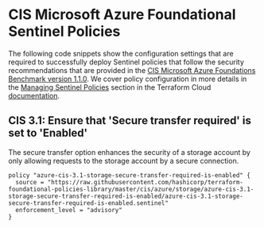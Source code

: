 # CIS Microsoft Azure Foundational Sentinel Policies

The following code snippets show the configuration settings that are required to successfully deploy Sentinel policies that follow the security recommendations that are provided in the [CIS Microsoft Azure Foundations Benchmark version 1.1.0](https://www.cisecurity.org/benchmark/azure/). We cover policy configuration in more details in the [Managing Sentinel Policies](https://www.terraform.io/docs/cloud/sentinel/manage-policies.html) section in the Terraform Cloud [documentation](https://www.terraform.io/docs/cloud/index.html).

## CIS 3.1: Ensure that 'Secure transfer required' is set to 'Enabled'

The secure transfer option enhances the security of a storage account by only allowing requests to the storage account by a secure connection.

```hcl
policy "azure-cis-3.1-storage-secure-transfer-required-is-enabled" {
  source = "https://raw.githubusercontent.com/hashicorp/terraform-foundational-policies-library/master/cis/azure/storage/azure-cis-3.1-storage-secure-transfer-required-is-enabled/azure-cis-3.1-storage-secure-transfer-required-is-enabled.sentinel"
  enforcement_level = "advisory"
}
```

